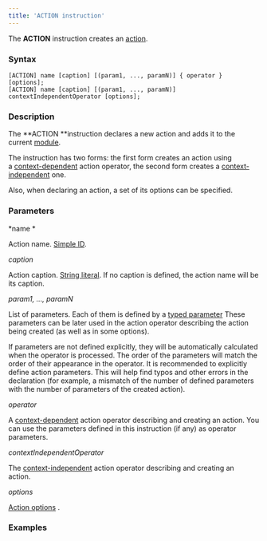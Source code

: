```yaml
---
title: 'ACTION instruction'
---
```


The **ACTION** instruction creates an [action](Actions.md).

### Syntax

    [ACTION] name [caption] [(param1, ..., paramN)] { operator } [options];
    [ACTION] name [caption] [(param1, ..., paramN)] contextIndependentOperator [options];

### Description

The **ACTION **instruction declares a new action and adds it to the current [module](Modules.md).

The instruction has two forms: the first form creates an action using a [context-dependent](Action_operator.md#context-dependent-operators) action operator, the second form creates a [context-independent](Property_operators.md#context-independent-operators) one.

Also, when declaring an action, a set of its options can be specified.   

### Parameters

*name *

Action name. [Simple ID](IDs.md#id-broken).

*caption*

Action caption. [String literal](Literals.md#strliteral-broken). If no caption is defined, the action name will be its caption.  

*param1, ..., paramN*

List of parameters. Each of them is defined by a [typed parameter](IDs.md#paramid-broken) These parameters can be later used in the action operator describing the action being created (as well as in some options).

If parameters are not defined explicitly, they will be automatically calculated when the operator is processed. The order of the parameters will match the order of their appearance in the operator. It is recommended to explicitly define action parameters. This will help find typos and other errors in the declaration (for example, a mismatch of the number of defined parameters with the number of parameters of the created action).

*operator*

A [context-dependent](Action_operator.md#context-dependent-operators) action operator describing and creating an action. You can use the parameters defined in this instruction (if any) as operator parameters.

*contextIndependentOperator*

The [context-independent](Action_operator.md#context-independent-operators) action operator describing and creating an action. 

*options*

[Action options](Action_options.md) . 

### Examples

